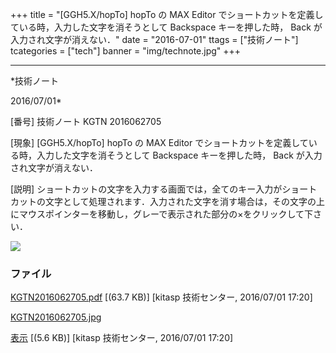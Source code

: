 ﻿+++
title = "[GGH5.X/hopTo] hopTo の MAX Editor でショートカットを定義している時，入力した文字を消そうとして Backspace キーを押した時， Back が入力され文字が消えない．"
date = "2016-07-01"
ttags = ["技術ノート"]
tcategories = ["tech"]
banner = "img/technote.jpg"
+++

-----------------------------------------------------------------------------------------------------------------------------

*技術ノート

2016/07/01*


[番号]
技術ノート KGTN 2016062705

[現象]
[GGH5.X/hopTo] hopTo の MAX Editor
でショートカットを定義している時，入力した文字を消そうとして Backspace
キーを押した時， Back が入力され文字が消えない．

[説明]
ショートカットの文字を入力する画面では，全てのキー入力がショートカットの文字として処理されます．入力された文字を消す場合は，その文字の上にマウスポインターを移動し，グレーで表示された部分の×をクリックして下さい．

![](http://techreport.kitasp.net/attachments/download/2763/KGTN2016062705.jpg)


### ファイル

 
 


[KGTN2016062705.pdf](http://techreport.kitasp.net/attachments/download/2762/KGTN2016062705.pdf)
 [(63.7 KB)] [kitasp 技術センター, 2016/07/01
17:20]

[KGTN2016062705.jpg](http://techreport.kitasp.net/attachments/download/2763/KGTN2016062705.jpg)

[表示](http://techreport.kitasp.net/attachments/2763/KGTN2016062705.jpg "表示")
 [(5.6 KB)] [kitasp 技術センター, 2016/07/01
17:20]


 


 

